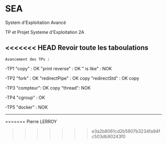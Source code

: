 # SEA

System d'Exploitation Avancé

TP et Projet Systeme d'Exploitation 2A

<<<<<<< HEAD
Revoir toute les taboulations
-------------------------------------
	Avancement des TPs :
-TP1 "copy" : OK
     "print reverse" : OK
     " is like" : NOK

-TP2 "fork" : OK
     "redirectPipe" : OK copy
     "redirectStd" : OK copy

-TP3 "compteur": OK copy
     "thread": NOK

-TP4 "cgroup" : OK

-TP5 "docker" : NOK

-------------------------------------
=======
Pierre LERROY
>>>>>>> e3a2b8061cd2b5907b3234fa94fc503db90243f0

